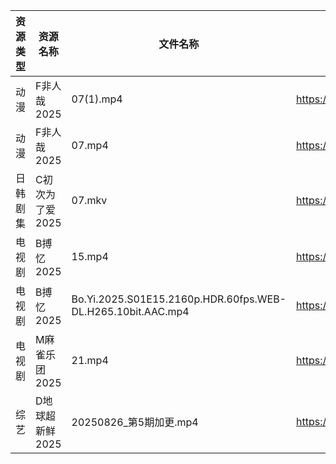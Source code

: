 | 资源类型 | 资源名称       | 文件名称                                                        | 分享链接                                 | 更新时间                |
| ---- | ---------- | ----------------------------------------------------------- | ------------------------------------ | ------------------- |
| 动漫   | F非人哉2025   | 07(1).mp4                                                   | https://pan.quark.cn/s/f1a1468453ba  | 2025-08-26 16:16:35 |
| 动漫   | F非人哉2025   | 07.mp4                                                      | https://pan.quark.cn/s/f1a1468453ba  | 2025-08-26 16:16:38 |
| 日韩剧集 | C初次为了爱2025 | 07.mkv                                                      | https://pan.quark.cn/s/0523b5d1b795  | 2025-08-26 16:15:53 |
| 电视剧  | B搏忆2025    | 15.mp4                                                      | https://pan.quark.cn/s/4a3ccf303089  | 2025-08-26 16:15:29 |
| 电视剧  | B搏忆2025    | Bo.Yi.2025.S01E15.2160p.HDR.60fps.WEB-DL.H265.10bit.AAC.mp4 | https://pan.quark.cn/s/4a3ccf303089  | 2025-08-26 16:15:25 |
| 电视剧  | M麻雀乐团2025  | 21.mp4                                                      | https://pan.quark.cn/s/6f7fe24c7e8f  | 2025-08-26 10:20:20 |
| 综艺   | D地球超新鲜2025 | 20250826_第5期加更.mp4                                          | https://www.alipan.com/s/RYH2797MVWw | 2025-08-26 14:01:29 |
